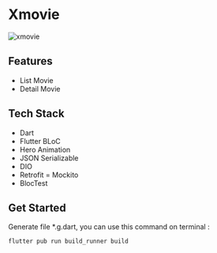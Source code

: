 # Xmovie

<img src="https://github.com/KutuGondrong/xmovie/Screen-Recording.gif" alt="xmovie"/>

## Features
- List Movie
- Detail Movie
## Tech Stack
- Dart
- Flutter BLoC
- Hero Animation
- JSON Serializable
- DIO
- Retrofit
= Mockito
- BlocTest

## Get Started
Generate file *.g.dart, you can use this command on terminal :

```
flutter pub run build_runner build
```

